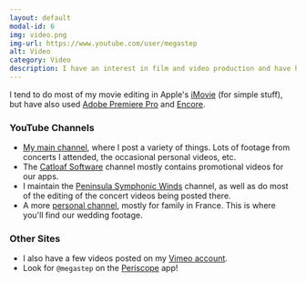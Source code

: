```yaml
---
layout: default
modal-id: 6
img: video.png
img-url: https://www.youtube.com/user/megastep
alt: Video
category: Video
description: I have an interest in film and video production and have hundreds of videos posted on YouTube and other sites.
---
```

I tend to do most of my movie editing in Apple's [iMovie](https://www.apple.com/mac/imovie/) (for simple stuff), but have also used [Adobe Premiere Pro](http://www.adobe.com/products/premiere.html) and [Encore](http://tv.adobe.com/product/encore/).

### YouTube Channels
* [My main channel](https://www.youtube.com/user/megastep), where I post a variety of things. Lots of footage from concerts I attended, the occasional personal videos, etc.
* The [Catloaf Software](https://www.youtube.com/user/catloafsoft) channel mostly contains promotional videos for our apps.
* I maintain the [Peninsula Symphonic Winds](https://www.youtube.com/channel/UCLs0HjcVt8pEJqNknpQD14A) channel, as well as do most of the editing of the concert videos being posted there.
* A more [personal channel](https://www.youtube.com/user/stephanepetercx), mostly for family in France. This is where you'll find our wedding footage.

### Other Sites
* I also have a few videos posted on my [Vimeo account](https://vimeo.com/megastep).
* Look for `@megastep` on the [Periscope](http://periscope.tv/) app!

